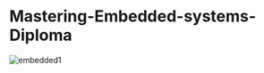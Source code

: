 # Mastering-Embedded-systems-Diploma
![embedded1](https://github.com/user-attachments/assets/3d2c2601-59dc-4562-8506-651fd386b9ff)

